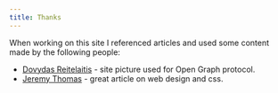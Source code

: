 ```yaml
---
title: Thanks
---
```


[Dovydas Reitelaitis]: https://www.instagram.com/reitelaitis "Dovydas Reitelaitis instagram page"
[Jeremy Thomas]: https://jgthms.com/web-design-in-4-minutes/ "Jeremy Thomas article on Web Design"

When working on this site I referenced articles and used some content made by the following people:
- [Dovydas Reitelaitis] - site picture used for Open Graph protocol.
- [Jeremy Thomas] - great article on web design and css.
